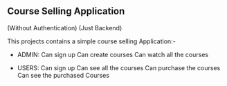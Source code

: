 ## Course Selling Application 
(Without Authentication)
(Just Backend)
  

This projects contains a simple course selling Application:-
- ADMIN:
Can sign up
Can create courses
Can watch all the courses

- USERS:
Can sign up
Can see all the courses
Can purchase the courses
Can see the purchased Courses
